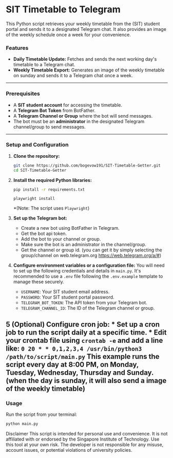 # SIT Timetable to Telegram

This Python script retrieves your weekly timetable from the (SIT) student portal and sends it to a designated Telegram chat. It also provides an image of the weekly schedule once a week for your convenience.

### Features
* **Daily Timetable Update:** Fetches and sends the next working day's timetable to a Telegram chat.
* **Weekly Timetable Export:** Generates an image of the weekly timetable on sunday and sends it to a Telegram chat once a week.

---

### Prerequisites
* A **SIT student account** for accessing the timetable.
* A **Telegram Bot Token** from BotFather.
* A **Telegram Channel or Group** where the bot will send messages.
* The bot must be an **administrator** in the designated Telegram channel/group to send messages.

---

### Setup and Configuration
1.  **Clone the repository:**
    ```bash
    git clone https://github.com/bogevow191/SIT-Timetable-Getter.git
    cd SIT-Timetable-Getter
    ```

2.  **Install the required Python libraries:**
    ```bash
    pip install -r requirements.txt
    ```
    ```
    playwright install
    ```
    *(Note: The script uses `Playwright`)

3.  **Set up the Telegram bot:**
    * Create a new bot using BotFather in Telegram.
    * Get the bot api token.
    * Add the bot to your channel or group.
    * Make sure the bot is an administrator in the channel/group.
    * Get the channel or group id. (you can get it by simply selecting the group/channel on web.telegram.org https://web.telegram.org/a/#<CHATID>)

4.  **Configure environment variables or a configuration file:**
    You will need to set up the following credentials and details in `main.py`. It's recommended to use a `.env` file following the `.env.example` template to manage these securely.
    * `USERNAME`: Your SIT student email address.
    * `PASSWORD`: Your SIT student portal password.
    * `TELEGRAM_BOT_TOKEN`: The API token from your Telegram bot.
    * `TELEGRAM_CHANNEL_ID`: The ID of the Telegram channel or group.

5 **(Optional) Configure cron job:**
    * Set up a cron job to run the script daily at a specific time.
    * Edit your crontab file using `crontab -e` and add a line like:
      ```
      0 20 * * 0,1,2,3,4 /usr/bin/python3 /path/to/script/main.py
      ```
      This example runs the script every day at 8:00 PM, on Monday, Tuesday, Wednesday, Thursday and Sunday. (when the day is sunday, it will also send a image of the weekly timetable)
---

### Usage
Run the script from your terminal:
```bash
python main.py
```

Disclaimer
This script is intended for personal use and convenience. It is not affiliated with or endorsed by the Singapore Institute of Technology. Use this tool at your own risk. The developer is not responsible for any misuse, account issues, or potential violations of university policies.
